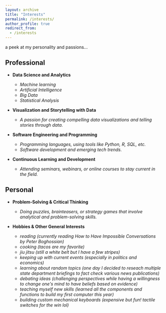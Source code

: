 ```yaml
---
layout: archive
title: "Interests"
permalink: /interests/
author_profile: true
redirect_from:
  - /interests
---
```

  
a peek at my personality and passions...

## Professional

- **Data Science and Analytics**
  - *Machine learning*
  - *Artificial Intelligence*
  - *Big Data*
  - *Statistical Analysis*
 
- **Visualization and Storytelling with Data**
  - *A passion for creating compelling data visualizations and telling stories through data.*

- **Software Engineering and Programming**
  - *Programming languages, using tools like Python, R, SQL, etc.*
  - *Software development and emerging tech trends.*

- **Continuous Learning and Development**
  - *Attending seminars, webinars, or online courses to stay current in the field.*
   

     
## Personal

- **Problem-Solving & Critical Thinking**
  - *Doing puzzles, brainteasers, or strategy games that involve analytical and problem-solving skills.*

- **Hobbies & Other General Interests**
  - *reading (currently reading How to Have Impossible Conversations by Peter Boghossian)*
  - *cooking (tacos are my favorite)*
  - *jiu jitsu (still a white belt but I have a few stripes)*
  - *keeping up with current events (especially in politics and economics)*
  - *learning about random topics (one day I decided to reseach multiple state department briefings to fact check various news publications)*
  - *debating ideas (challenging perspectives while having a willingness to change one's mind to have beliefs based on evidence)*
  - *teaching myself new skills (learned all the components and functions to build my first computer this year)*
  - *building custom mechanical keyboards (expensive but fun! tactile switches for the win lol)*

